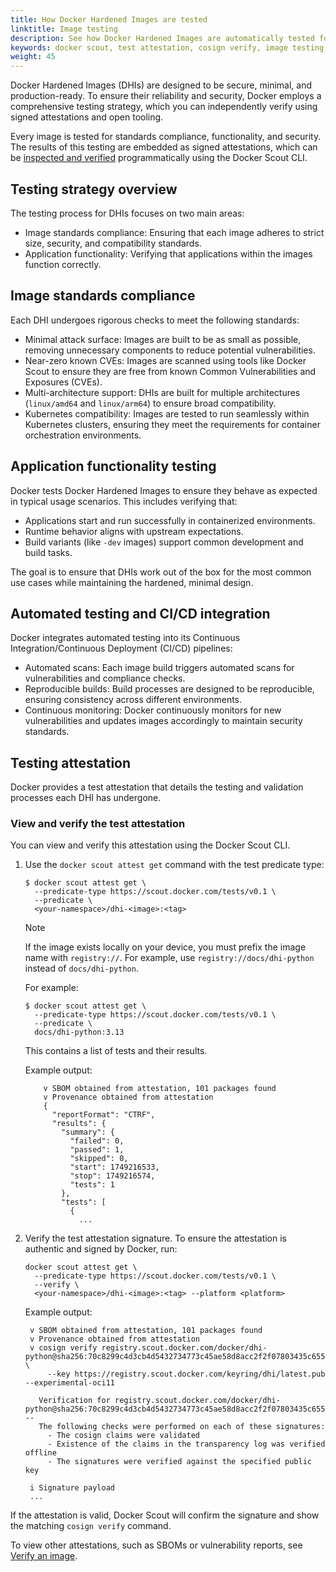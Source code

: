 ```yaml
---
title: How Docker Hardened Images are tested
linktitle: Image testing
description: See how Docker Hardened Images are automatically tested for standards compliance, functionality, and security.
keywords: docker scout, test attestation, cosign verify, image testing, vulnerability scan
weight: 45
---
```


Docker Hardened Images (DHIs) are designed to be secure, minimal, and
production-ready. To ensure their reliability and security, Docker employs a
comprehensive testing strategy, which you can independently verify using signed
attestations and open tooling.

Every image is tested for standards compliance, functionality, and security. The
results of this testing are embedded as signed attestations, which can be
[inspected and verified](#view-and-verify-the-test-attestation) programmatically
using the Docker Scout CLI.

## Testing strategy overview

The testing process for DHIs focuses on two main areas:

- Image standards compliance: Ensuring that each image adheres to strict size,
  security, and compatibility standards.
- Application functionality: Verifying that applications within the images
  function correctly.

## Image standards compliance

Each DHI undergoes rigorous checks to meet the following standards:

- Minimal attack surface: Images are built to be as small as possible, removing
  unnecessary components to reduce potential vulnerabilities.
- Near-zero known CVEs: Images are scanned using tools like Docker Scout to
  ensure they are free from known Common Vulnerabilities and Exposures (CVEs).
- Multi-architecture support: DHIs are built for multiple architectures
  (`linux/amd64` and `linux/arm64`) to ensure broad compatibility.
- Kubernetes compatibility: Images are tested to run seamlessly within
  Kubernetes clusters, ensuring they meet the requirements for container
  orchestration environments.

## Application functionality testing

Docker tests Docker Hardened Images to ensure they behave as expected in typical
usage scenarios. This includes verifying that:

- Applications start and run successfully in containerized environments.
- Runtime behavior aligns with upstream expectations.
- Build variants (like `-dev` images) support common development and build tasks.

The goal is to ensure that DHIs work out of the box for the most common use
cases while maintaining the hardened, minimal design.

## Automated testing and CI/CD integration

Docker integrates automated testing into its Continuous Integration/Continuous
Deployment (CI/CD) pipelines:

- Automated scans: Each image build triggers automated scans for vulnerabilities
  and compliance checks.
- Reproducible builds: Build processes are designed to be reproducible, ensuring
  consistency across different environments.
- Continuous monitoring: Docker continuously monitors for new vulnerabilities
  and updates images accordingly to maintain security standards.

## Testing attestation

Docker provides a test attestation that details the testing and validation
processes each DHI has undergone.

### View and verify the test attestation

You can view and verify this attestation using the Docker Scout CLI.

1. Use the `docker scout attest get` command with the test predicate type:

   ```console
   $ docker scout attest get \
     --predicate-type https://scout.docker.com/tests/v0.1 \
     --predicate \
     <your-namespace>/dhi-<image>:<tag>
   ```

   > [!NOTE]
   >
   > If the image exists locally on your device, you must prefix the image name with `registry://`. For example, use
   > `registry://docs/dhi-python` instead of `docs/dhi-python`.

   For example:

   ```console
   $ docker scout attest get \
     --predicate-type https://scout.docker.com/tests/v0.1 \
     --predicate \
     docs/dhi-python:3.13
   ```

   This contains a list of tests and their results.

   Example output:

    ```console
        v SBOM obtained from attestation, 101 packages found
        v Provenance obtained from attestation
        {
          "reportFormat": "CTRF",
          "results": {
            "summary": {
              "failed": 0,
              "passed": 1,
              "skipped": 0,
              "start": 1749216533,
              "stop": 1749216574,
              "tests": 1
            },
            "tests": [
              {
                ...
   ```

2. Verify the test attestation signature. To ensure the attestation is authentic
   and signed by Docker, run:

   ```console
   docker scout attest get \
     --predicate-type https://scout.docker.com/tests/v0.1 \
     --verify \
     <your-namespace>/dhi-<image>:<tag> --platform <platform>
   ```

   Example output:
   
   ```console
    v SBOM obtained from attestation, 101 packages found
    v Provenance obtained from attestation
    v cosign verify registry.scout.docker.com/docker/dhi-python@sha256:70c8299c4d3cb4d5432734773c45ae58d8acc2f2f07803435c65515f662136d5 \
        --key https://registry.scout.docker.com/keyring/dhi/latest.pub --experimental-oci11

      Verification for registry.scout.docker.com/docker/dhi-python@sha256:70c8299c4d3cb4d5432734773c45ae58d8acc2f2f07803435c65515f662136d5 --
      The following checks were performed on each of these signatures:
        - The cosign claims were validated
        - Existence of the claims in the transparency log was verified offline
        - The signatures were verified against the specified public key

    i Signature payload
    ...
    ```

If the attestation is valid, Docker Scout will confirm the signature and show
the matching `cosign verify` command.

To view other attestations, such as SBOMs or vulnerability reports, see [Verify
an image](../how-to/verify.md).

